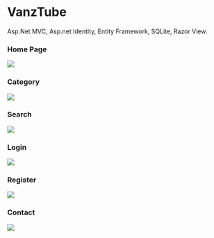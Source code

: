 # VanzTube
Asp.Net MVC, Asp.net Identity, Entity Framework, SQLite, Razor View. 

<h3>Home Page</h3>
<img src="https://raw.githubusercontent.com/gadjetboi/VanzTube/master/VanzTube/Content/images/readme/home.PNG">

<h3>Category</h3>
<img src="https://raw.githubusercontent.com/gadjetboi/VanzTube/master/VanzTube/Content/images/readme/category.PNG">

<h3>Search</h3>
<img src="https://raw.githubusercontent.com/gadjetboi/VanzTube/master/VanzTube/Content/images/readme/search.PNG">

<h3>Login</h3>
<img src="https://raw.githubusercontent.com/gadjetboi/VanzTube/master/VanzTube/Content/images/readme/login.PNG">

<h3>Register</h3>
<img src="https://raw.githubusercontent.com/gadjetboi/VanzTube/master/VanzTube/Content/images/readme/register.PNG">

<h3>Contact</h3>
<img src="https://raw.githubusercontent.com/gadjetboi/VanzTube/master/VanzTube/Content/images/readme/contact.PNG">
